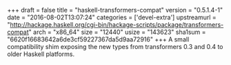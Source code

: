 +++
draft = false
title = "haskell-transformers-compat"
version = "0.5.1.4-1"
date = "2016-08-02T13:07:24"
categories = ['devel-extra']
upstreamurl = "http://hackage.haskell.org/cgi-bin/hackage-scripts/package/transformers-compat"
arch = "x86_64"
size = "12440"
usize = "143623"
sha1sum = "6620f16683642a6de3cf59227367da5d9aa72916"
+++
A small compatibility shim exposing the new types from transformers 0.3 and 0.4 to older Haskell platforms.